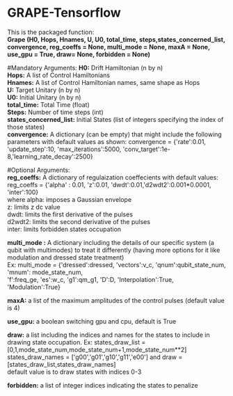 # GRAPE-Tensorflow
This is the packaged function:  
**Grape (H0, Hops, Hnames, U, U0, total_time, steps,states_concerned_list, convergence, reg_coeffs = None, multi_mode = None, maxA = None, use_gpu = True, draw= None, forbidden = None)**

#Mandatory Arguments:
**H0:** Drift Hamiltonian (n by n)   
**Hops:** A list of Control Hamiltonians  
**Hnames:** A list of Control Hamiltonian names, same shape as Hops  
**U:** Target Unitary (n by n)  
**U0:** Initial Unitary (n by n)  
**total_time:** Total Time (float)  
**Steps:** Number of time steps (int)  
**states_concerned_list:** Initial States (list of integers specifying the index of those states)  
**convergence:** A dictionary (can be empty) that might include the following parameters with default values as shown:
               convergence = {'rate':0.01, 'update_step':10, 'max_iterations':5000,
               'conv_target':1e-8,'learning_rate_decay':2500}   

#Optional Arguments:  
**reg_coeffs:** A dictionary of regulaization coeffecients with default values: reg_coeffs = {'alpha' : 0.01, 'z':0.01, 'dwdt':0.01,'d2wdt2':0.001*0.0001, 'inter':100}   
where alpha: imposes a Gaussian envelope    
z: limits z dc value  
dwdt: limits the first derivative of the pulses  
d2wdt2: limits the second derivative of the pulses  
inter: limits forbidden states occupation  
  
**multi_mode  :** A dictionary including the details of our specific system (a qubit with multimodes) to treat it differently (having more options for it like modulation and dressed state treatment)  
Ex: multi_mode = {'dressed':dressed, 'vectors':v_c, 'qnum':qubit_state_num, 'mnum': mode_state_num,\
              'f':freq_ge, 'es':w_c, 'g1':qm_g1, 'D':D, 'Interpolation':True, 'Modulation':True}  
  

**maxA:** a list of the maximum amplitudes of the control pulses (default value is 4)  
  
**use_gpu:** a boolean switching gpu and cpu, default is True  
  
**draw:** a list including the indices and names for the states to include in drawing state occupation. Ex: states_draw_list = [0,1,mode_state_num,mode_state_num+1,mode_state_num**2]
states_draw_names = ['g00','g01','g10','g11','e00'] and  draw = [states_draw_list,states_draw_names]  
default value is to draw states with indices 0-3  

**forbidden:** a list of integer indices indicating the states to penalize



